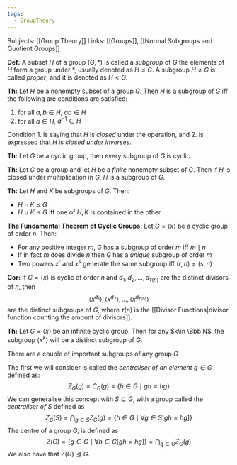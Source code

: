 ```yaml
---
tags:
  - GroupTheory
---
```

Subjects: [[Group Theory]]
Links: [[Groups]], [[Normal Subgroups and Quotient Groups]]

**Def:** A subset $H$ of a group $(G,*)$ is called a *subgroup* of $G$ the elements of $H$ form a group under $*$, usually denoted as $H\le G$. A subgroup $H\ne G$ is called *proper*, and it is denoted as $H< G$.

**Th:** Let $H$ be a nonempty subset of a group $G$. Then $H$ is a subgroup of $G$ iff the following are conditions are satisfied:
1. for all $a, b\in H$, $ab\in H$
2. for all $a\in H$, $a^{-1}\in H$

Condition $1.$ is saying that $H$ is *closed* under the operation, and $2.$ is expressed that $H$ is *closed under inverses*.

**Th:** Let $G$ be a cyclic group, then every subgroup of $G$ is cyclic.

**Th:** Let $G$ be a group and let $H$ be a *finite* nonempty subset of $G$. Then if $H$ is closed under multiplication in $G$, $H$ is a subgroup of $G$.

**Th:** Let $H$ and $K$ be subgroups of $G$. Then:
- $H\cap K \le G$
- $H\cup K \le G$ iff one of $H, K$ is contained in the other

**The Fundamental Theorem of Cyclic Groups:** Let $G = \langle x\rangle$ be a cyclic group of order $n$. Then:
- For any positive integer $m$, $G$ has a subgroup of order $m$ iff $m \mid n$
- If in fact $m$ does divide $n$ then $G$ has a *unique* subgroup of order $m$
- Two powers $x^r$ and $x^s$ generate the same subgroup iff $(r, n) = (s, n)$

**Cor:** If $G = \langle x\rangle$ is cyclic of order $n$ and $d_1, d_2, \dots, d_{\tau(n)}$ are the distinct divisors of $n$, then $$\langle x^{d_1}\rangle, \langle x^{d_2}\rangle, \dots, \langle x^{d_{\tau(n)}}\rangle$$
are the distinct subgroups of $G$, where $\tau(n)$ is the [[Divisor Functions|divisor function counting the amount of divisors]].

**Th:** Let $G = \langle x\rangle$ be an infinite cyclic group. Then for any $k\in \Bbb N$, the subgroup $\langle x^k\rangle$ will be a distinct subgroup of $G$.

There are a couple of important subgroups of any group $G$

The first we will consider is called the *centraliser of an element $g \in G$* defined as: $$Z_G(g)=C_G(g) = \{h \in G \mid gh = hg\}$$
We can generalise this concept with $S\subseteq G$, with a group called the *centraliser of $S$* defined as $$Z_G(S) = \bigcap_{g\in S} Z_G(g) = \{h \in G \mid \forall g \in S[gh = hg ]\}$$
The centre of a group $G$, is defined as $$Z(G) = \{g\in G \mid \forall h \in G[gh=hg]\} = \bigcap_{g\in G}Z_G(g)$$
We also have that $Z(G) \trianglelefteq G$. 